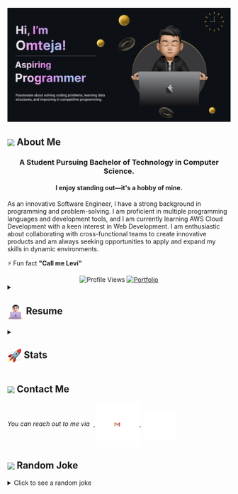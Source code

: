 <!--


### Hi there 👋
**omteja04/omteja04** is a ✨ _special_ ✨ repository because its `README.md` (this file) appears on your GitHub profile.

Here are some ideas to get you started:

- 🔭 I’m currently working on ...
- 🌱 I’m currently learning ...
- 👯 I’m looking to collaborate on ...
- 🤔 I’m looking for help with ...
- 💬 Ask me about ...
- 📫 How to reach me: ...
- 😄 Pronouns: ...
- ⚡ Fun fact: ...
-->
 <!-- cSpell:disable -->

![Omteja Yallapragada](https://github.com/omteja04/omteja04/blob/icons/MyBanner-2.png)

<!-- <h1 align="center"> Hi<img src="https://github.com/omteja04/omteja04/blob/icons/Hi.gif" width="28px"/>, I’m Omteja!</h1> -->

## <img align ='center' src="https://i.giphy.com/media/v1.Y2lkPTc5MGI3NjExdjh2dDM4bDhyYzM5NmppaHJ6dG56Mmh3bTkyanFkdWRvZ3R1cGoycSZlcD12MV9pbnRlcm5hbF9naWZfYnlfaWQmY3Q9ZQ/LOnt6uqjD9OexmQJRB/giphy.gif" width="37" /> About Me

<h3 align="center">A Student Pursuing Bachelor of Technology in Computer Science.</h3>
<h4 align="center">I enjoy standing out—it's a hobby of mine.</h4>

As an innovative Software Engineer, I have a strong background in programming and problem-solving. I am proficient in multiple programming languages and development tools, and I am currently learning AWS Cloud Development with a keen interest in Web Development. I am enthusiastic about collaborating with cross-functional teams to create innovative products and am always seeking opportunities to apply and expand my skills in dynamic environments.

⚡ Fun fact **"Call me Levi"**

<div align="center">
 <img src="https://komarev.com/ghpvc/?username=omteja04&color=dc143c&style=for-the-badge" alt="Profile Views" style="height:21px;">
<a href="https://omteja04.github.io/" target="_blank">
    <img src="https://img.shields.io/badge/Portfolio-543DE0?style=for-the-badge&logo=About.me&logoColor=white" alt="Portfolio" style="height:22px;">
</a>

</div>


<details>
 <summary><h2> <img align="center" src="https://github.com/omteja04/omteja04/blob/icons/about.png" width="37" /> Resume</h2></summary>

 <details>
  <summary><h4> <img align="center" src="https://github.com/omteja04/omteja04/blob/icons/academics.gif"  width="29"/> Academics</h2></summary>

<span> <a href="https://www.acet.ac.in"> <img src="https://img.shields.io/badge/BTECH-ACET_CSE'26-1877F2?style=for-the-badge"> </a> </span>
<span><img src="https://img.shields.io/badge/GPA-8.43/10.0-EFEEE9?style=for-the-badge"></span>

</details>

<details>
  <summary><h4> <img align="center" src="https://github.com/omteja04/omteja04/blob/icons/techstack.gif"  width="29"/> Tech Stack</h2></summary>

#### Languages

![C](https://img.shields.io/badge/c-%2300599C.svg?style=for-the-badge&logo=c&logoColor=white)
![C++](https://img.shields.io/badge/c++-%2300599C.svg?style=for-the-badge&logo=c%2B%2B&logoColor=white)
![Java](https://img.shields.io/badge/java-%23ED8B00.svg?style=for-the-badge&logo=java&logoColor=white)
![JavaScript](https://img.shields.io/badge/javascript-%23323330.svg?style=for-the-badge&logo=javascript&logoColor=%23F7DF1E)
![Python](https://img.shields.io/badge/python-3670A0?style=for-the-badge&logo=python&logoColor=ffdd54)
![Markdown](https://img.shields.io/badge/markdown-%23000000.svg?style=for-the-badge&logo=markdown&logoColor=white)
![CSS3](https://img.shields.io/badge/css3-%231572B6.svg?style=for-the-badge&logo=css3&logoColor=white)
![HTML5](https://img.shields.io/badge/html5-%23E34F26.svg?style=for-the-badge&logo=html5&logoColor=white)

#### Libraries/Frameworks

  <!-- ![Bootstrap](https://img.shields.io/badge/bootstrap-%23563D7C.svg?style=for-the-badge&logo=bootstrap&logoColor=white) 
  ![Django](https://img.shields.io/badge/django-%23092E20.svg?style=for-the-badge&logo=django&logoColor=white) 
  ![TailwindCSS](https://img.shields.io/badge/tailwindcss-%2338B2AC.svg?style=for-the-badge&logo=tailwind-css&logoColor=white) 
  ![Svelte](https://img.shields.io/badge/svelte-%23f1413d.svg?style=for-the-badge&logo=svelte&logoColor=white) 
  ![React](https://img.shields.io/badge/react-%2320232a.svg?style=for-the-badge&logo=react&logoColor=%2361DAFB) 
  ![ANDROID](https://img.shields.io/badge/android-%2320232a.svg?style=for-the-badge&logo=android&logoColor=%a4c639) 
  ![Next JS](https://img.shields.io/badge/Next-black?style=for-the-badge&logo=next.js&logoColor=white) 
  ![jQuery](https://img.shields.io/badge/jquery-%230769AD.svg?style=for-the-badge&logo=jquery&logoColor=white) 
  ![Express.js](https://img.shields.io/badge/threejs-black?style=for-the-badge&logo=three.js&logoColor=white) 
  ![Firebase](https://img.shields.io/badge/firebase-%23039BE5.svg?style=for-the-badge&logo=firebase)  -->

![MySQL](https://img.shields.io/badge/mysql-%2300f.svg?style=for-the-badge&logo=mysql&logoColor=white)

  <!-- ![MongoDB](https://img.shields.io/badge/MongoDB-%234ea94b.svg?style=for-the-badge&logo=mongodb&logoColor=white) 
  ![SQLite](https://img.shields.io/badge/sqlite-%2307405e.svg?style=for-the-badge&logo=sqlite&logoColor=white) -->

#### Deployment

![AWS](https://img.shields.io/badge/AWS-%23FF9900.svg?style=for-the-badge&logo=amazon&logoColor=white)

  <!-- ![Netlify](https://img.shields.io/badge/netlify-%23000000.svg?style=for-the-badge&logo=netlify&logoColor=#00C7B7) 
  ![Heroku](https://img.shields.io/badge/heroku-%23430098.svg?style=for-the-badge&logo=heroku&logoColor=white)  -->

![Vercel](https://img.shields.io/badge/vercel-%23000000.svg?style=for-the-badge&logo=vercel&logoColor=white)

#### Tools

  <!-- ![Arduino](https://img.shields.io/badge/-Arduino-00979D?style=for-the-badge&logo=Arduino&logoColor=white)
  ![Adobe Lightroom](https://img.shields.io/badge/Adobe%20Lightroom-31A8FF.svg?style=for-the-badge&logo=Adobe%20Lightroom&logoColor=white) 
  ![Adobe Photoshop](https://img.shields.io/badge/adobephotoshop-%2331A8FF.svg?style=for-the-badge&logo=adobephotoshop&logoColor=white) 
  ![Adobe Premiere Pro](https://img.shields.io/badge/Adobe%20Premiere%20Pro-9999FF.svg?style=for-the-badge&logo=Adobe%20Premiere%20Pro&logoColor=white) 
  ![Inkscape](https://img.shields.io/badge/Inkscape-e0e0e0?style=for-the-badge&logo=inkscape&logoColor=080A13) 
  ![Adobe InDesign](https://img.shields.io/badge/Adobe%20InDesign-EE3D8F?style=for-the-badge&logo=Adobe%20InDesign&logoColor=white)  -->

![Figma](https://img.shields.io/badge/figma-%23F24E1E.svg?style=for-the-badge&logo=figma&logoColor=white)

  <!-- ![Notion](https://img.shields.io/badge/Notion-%23000000.svg?style=for-the-badge&logo=notion&logoColor=white) -->
</details>

<details>
  <summary><h4> <img align="center" src="https://github.com/omteja04/omteja04/blob/icons/projects.gif"  width="29"/> Projects</h2></summary>

#### <a href="https://github.com/omteja04/levi">levi.ly URL Shortener</a>

<span><img src="https://img.shields.io/badge/AWS-%23FF9900.svg?style=for-the-badge&logo=amazon&logoColor=white">
<img src="https://img.shields.io/badge/html5-%23E34F26.svg?style=for-the-badge&logo=html5&logoColor=white"> <img src="https://img.shields.io/badge/css3-%231572B6.svg?style=for-the-badge&logo=css3&logoColor=white"> <img src="https://img.shields.io/badge/javascript-%23323330.svg?style=for-the-badge&logo=javascript&logoColor=%23F7DF1E"></span>

- Designed and Built a Serverless URL Shortener featuring a simple user-friendly web interface, which efficiently converts long URLs into shortened links.
- Although the project has been temporarily deactivated to manage costs, it can be reactivated for demonstrations

#### <a href="https://github.com/omteja04/sushi-shinobi">Sushi - Shinobi</a>

<span><img src="https://img.shields.io/badge/html5-%23E34F26.svg?style=for-the-badge&logo=html5&logoColor=white"> <img src="https://img.shields.io/badge/css3-%231572B6.svg?style=for-the-badge&logo=css3&logoColor=white"> <img src="https://img.shields.io/badge/javascript-%23323330.svg?style=for-the-badge&logo=javascript&logoColor=%23F7DF1E"></span>

- Developed a comprehensive and user-friendly landing page of a restaurant with impressive performance in all devices.
- Implemented smooth scroll animations significantly enhancing the user experience by adding interactive elements.

#### <a href="https://github.com/omteja04/InventoryManagementSystem">Inventory Management System</a>

<span><img src="https://img.shields.io/badge/html5-%23E34F26.svg?style=for-the-badge&logo=html5&logoColor=white"> <img src="https://img.shields.io/badge/css3-%231572B6.svg?style=for-the-badge&logo=css3&logoColor=white"> <img src="https://img.shields.io/badge/javascript-%23323330.svg?style=for-the-badge&logo=javascript&logoColor=%23F7DF1E"></span>

- Built a Java application utilizing Java Database Connectivity and GUI frameworks for managing inventory operations.
- Focused on adding, deleting, and organizing the inventory.

</details>

<details>
  <summary><h4> <img align="center" src="https://user-images.githubusercontent.com/74038190/216122041-518ac897-8d92-4c6b-9b3f-ca01dcaf38ee.png"  width="29"/> Coding Handles</h2></summary>

[![LeetCode](https://img.shields.io/badge/LeetCode-000000?style=for-the-badge&logo=LeetCode&logoColor=#d16c06)](https://www.leetcode.com/omteja04)
[![Codeforces](https://img.shields.io/badge/Codeforces-445f9d?style=for-the-badge&logo=Codeforces&logoColor=white)](https://codeforces.com/profile/omteja04)
[![GeeksForGeeks](https://img.shields.io/badge/GeeksforGeeks-gray?style=for-the-badge&logo=geeksforgeeks&logoColor=35914c)](https://auth.geeksforgeeks.org/user/omteja04/practice)
[![CodeChef](https://img.shields.io/badge/CodeChef-%23964B00.svg?style=for-the-badge&logo=CodeChef&logoColor=white)](https://www.codechef.com/users/omeja04)
[![Hackerrank](https://img.shields.io/badge/-Hackerrank-2EC866?style=for-the-badge&logo=HackerRank&logoColor=white)](https://www.hackerrank.com/omteja04?hr_r=1)

</details>

</details>

<details>
  <summary><h2> <img align="center" src="https://github.com/omteja04/omteja04/blob/icons/stats.gif"  width="32"/> Stats</h2></summary>

### GeeksforGeeks

  <div align="center">
    <a href="https://auth.geeksforgeeks.org/user/omteja04">
      <img src="https://geeks-for-geeks-stats-api.vercel.app/?userName=omteja04" alt="Teja's Solver GeeksforGeeks Stats"/>
    </a>
  </div>
  
  ### Codeforces
  <div align="center">
    <a href="https://codeforces.com/profile/omteja04">
      <img src="https://codeforces-readme-stats.vercel.app/api/card?username=omteja04&theme=github_dark&force_username=true&border_color=404040" alt="Teja's Solver Codeforces Stats"/>
    </a>
  </div>

### Leetcode

  <div align="center">
  <a href="https://leetcode.com/omteja04">
  <img  src="https://leetcard.jacoblin.cool/omteja04?theme=dark&font=Ubuntu&cache=14400&ext=contest&sheets=https://gist.githubusercontent.com/omteja04/5e715e284c89cace8f5fa09f7fb930b8/raw/ec0be570f114124b1a2156a660d67baa0ab5639d/leetcode_stats_card.css" alt="Teja's Solver Leetcode Stats"/>
  </a>
 </div>

### GitHub

  <div align="center">
  <img src="https://github-readme-stats.vercel.app/api/top-langs?username=omteja04&locale=en&hide_title=false&layout=compact&card_width=320&langs_count=6&theme=tokyonight&hide_border=false" height="150" alt="languages graph"  />
  <img src="https://github-readme-stats.vercel.app/api?username=omteja04&hide_title=false&hide_rank=false&show_icons=true&include_all_commits=false&count_private=false&disable_animations=false&theme=tokyonight&locale=en&hide_border=false" height="150" alt="stats graph"  />
</div>

<div align="center">
  <img src="https://streak-stats.demolab.com?user=omteja04&locale=en&mode=daily&theme=tokyonight&hide_border=false&border_radius=5&order=3" height="220" alt="streak graph"  />
</div>
<div align="center">
  <img src="https://github-readme-activity-graph.vercel.app/graph?username=omteja04&theme=tokyo-night" height="220" alt="graph"  />
</div>

</details>

<!-- <details>
  <summary><h2> <img align ='center' src='https://i.giphy.com/media/v1.Y2lkPTc5MGI3NjExaGtqdDdwN2oyNWJ4czlncHBkamJxaHcxYmVmcXY3a3I3MjRmYjBrbCZlcD12MV9pbnRlcm5hbF9naWZfYnlfaWQmY3Q9ZQ/kmUvauX8TMWg0OsqKW/giphy.gif' width ='37' /> Socials</h2></summary>

<div style="display: flex; flex-direction: column; justify-content: center; align-items: center; ">
  <a href="https://github.com/omteja04">
    <img align="center" src="https://github.com/omteja04/omteja04/blob/icons/Github.gif" width="70"/>
  </a>
  <a href="https://linkedin.com/in/omteja">
    <img align="center" src="https://github.com/omteja04/omteja04/blob/icons/Linkedin.gif" width="70"/>
  </a>
</div> -->

</details>

## <img align="center" src="https://i.giphy.com/media/v1.Y2lkPTc5MGI3NjExaGtqdDdwN2oyNWJ4czlncHBkamJxaHcxYmVmcXY3a3I3MjRmYjBrbCZlcD12MV9pbnRlcm5hbF9naWZfYnlfaWQmY3Q9ZQ/kmUvauX8TMWg0OsqKW/giphy.gif"  width="37"/> Contact Me

<p> 
 <i>You can reach out to me via</i> 
&nbsp;<a href="mailto:yallapragadaomteja@gmail.com">
     <img align="center" src="https://github.com/omteja04/omteja04/blob/icons/Gmail.gif"  width="100"/>
 </a> &nbsp; <a href="https://linkedin.com/in/omteja">
    <img align="center" src="https://github.com/omteja04/omteja04/blob/icons/Linkedin.gif" width="70"/>
  </a>
</p>

## <img align ='center' src='https://media2.giphy.com/media/UQDSBzfyiBKvgFcSTw/giphy.gif?cid=ecf05e47p3cd513axbek3f56ti3jzizq8hincw20jauyyfyw&rid=giphy.gif' width ='37' /> Random Joke

<details>
  <summary>Click to see a random joke</summary>
  <div align="center">
   
  ![Jokes Card](https://readme-jokes.vercel.app/api?theme=halloween)
  
  </div>
</details>
<!-- 
<div align="center">
  <picture>
    <source media="(prefers-color-scheme: dark)" srcset="https://github.com/ParthJohri/ParthJohri/blob/output/github-contribution-grid-snake-dark.svg">
    <source media="(prefers-color-scheme: light)" srcset="https://github.com/ParthJohri/ParthJohri/blob/output/github-contribution-grid-snake.svg">
    <img alt="github contribution grid snake animation" src="https://github.com/ParthJohri/ParthJohri/blob/output/github-contribution-grid-snake.svg">
  </picture>
</div> -->
